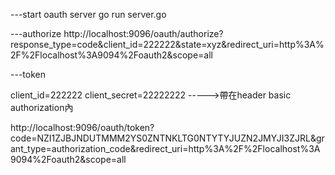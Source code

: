 ---start oauth server
go run server.go


---authorize
http://localhost:9096/oauth/authorize?response_type=code&client_id=222222&state=xyz&redirect_uri=http%3A%2F%2Flocalhost%3A9094%2Foauth2&scope=all


---token

client_id=222222 client_secret=22222222 ----->帶在header basic authorization內

http://localhost:9096/oauth/token?code=NZI1ZJBJNDUTMMM2YS0ZNTNKLTG0NTYTYJUZN2JMYJI3ZJRL&grant_type=authorization_code&redirect_uri=http%3A%2F%2Flocalhost%3A9094%2Foauth2&scope=all
